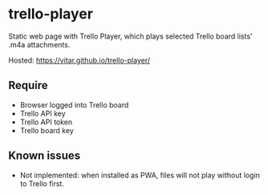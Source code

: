 # trello-player

Static web page with Trello Player, which plays selected Trello board lists' .m4a attachments.

Hosted: https://vitar.github.io/trello-player/

## Require
* Browser logged into Trello board
* Trello API key
* Trello API token
* Trello board key

## Known issues
* Not implemented: when installed as PWA, files will not play without login to Trello first.
